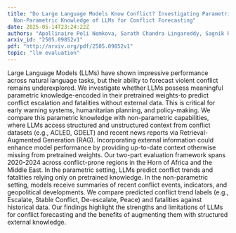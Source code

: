 ```yaml
---
title: "Do Large Language Models Know Conflict? Investigating Parametric vs.
  Non-Parametric Knowledge of LLMs for Conflict Forecasting"
date: 2025-05-14T23:24:22Z
authors: "Apollinaire Poli Nemkova, Sarath Chandra Lingareddy, Sagnik Ray Choudhury, Mark V. Albert"
arxiv_id: "2505.09852v1"
pdf: "http://arxiv.org/pdf/2505.09852v1"
topic: "llm evaluation"
---
```


Large Language Models (LLMs) have shown impressive performance across natural language tasks, but their ability to forecast violent conflict remains underexplored. We investigate whether LLMs possess meaningful parametric knowledge-encoded in their pretrained weights-to predict conflict escalation and fatalities without external data. This is critical for early warning systems, humanitarian planning, and policy-making. We compare this parametric knowledge with non-parametric capabilities, where LLMs access structured and unstructured context from conflict datasets (e.g., ACLED, GDELT) and recent news reports via Retrieval-Augmented Generation (RAG). Incorporating external information could enhance model performance by providing up-to-date context otherwise missing from pretrained weights. Our two-part evaluation framework spans 2020-2024 across conflict-prone regions in the Horn of Africa and the Middle East. In the parametric setting, LLMs predict conflict trends and fatalities relying only on pretrained knowledge. In the non-parametric setting, models receive summaries of recent conflict events, indicators, and geopolitical developments. We compare predicted conflict trend labels (e.g., Escalate, Stable Conflict, De-escalate, Peace) and fatalities against historical data. Our findings highlight the strengths and limitations of LLMs for conflict forecasting and the benefits of augmenting them with structured external knowledge.
